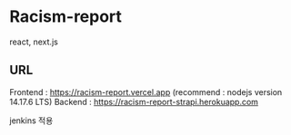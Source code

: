 # Racism-report
react, next.js

## URL
Frontend : https://racism-report.vercel.app
(recommend : nodejs version 14.17.6 LTS)
Backend : https://racism-report-strapi.herokuapp.com



jenkins 적용
